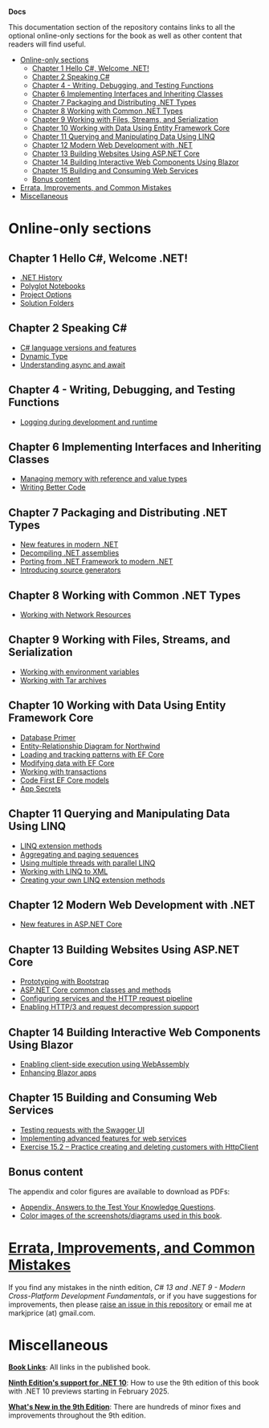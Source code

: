 **Docs**

This documentation section of the repository contains links to all the optional online-only sections for the book as well as other content that readers will find useful.

- [Online-only sections](#online-only-sections)
  - [Chapter 1 Hello C#, Welcome .NET!](#chapter-1-hello-c-welcome-net)
  - [Chapter 2 Speaking C#](#chapter-2-speaking-c)
  - [Chapter 4 - Writing, Debugging, and Testing Functions](#chapter-4---writing-debugging-and-testing-functions)
  - [Chapter 6 Implementing Interfaces and Inheriting Classes](#chapter-6-implementing-interfaces-and-inheriting-classes)
  - [Chapter 7 Packaging and Distributing .NET Types](#chapter-7-packaging-and-distributing-net-types)
  - [Chapter 8 Working with Common .NET Types](#chapter-8-working-with-common-net-types)
  - [Chapter 9 Working with Files, Streams, and Serialization](#chapter-9-working-with-files-streams-and-serialization)
  - [Chapter 10 Working with Data Using Entity Framework Core](#chapter-10-working-with-data-using-entity-framework-core)
  - [Chapter 11 Querying and Manipulating Data Using LINQ](#chapter-11-querying-and-manipulating-data-using-linq)
  - [Chapter 12 Modern Web Development with .NET](#chapter-12-modern-web-development-with-net)
  - [Chapter 13 Building Websites Using ASP.NET Core](#chapter-13-building-websites-using-aspnet-core)
  - [Chapter 14 Building Interactive Web Components Using Blazor](#chapter-14-building-interactive-web-components-using-blazor)
  - [Chapter 15 Building and Consuming Web Services](#chapter-15-building-and-consuming-web-services)
  - [Bonus content](#bonus-content)
- [Errata, Improvements, and Common Mistakes](#errata-improvements-and-common-mistakes)
- [Miscellaneous](#miscellaneous)

# Online-only sections

## Chapter 1 Hello C#, Welcome .NET!

- [.NET History](ch01-dotnet-history.md)
- [Polyglot Notebooks](ch01-polyglot-notebooks.md)
- [Project Options](ch01-project-options.md)
- [Solution Folders](ch01-solution-folders.md)

## Chapter 2 Speaking C#

- [C# language versions and features](ch02-features.md)
- [Dynamic Type](ch02-dynamic.md)
- [Understanding async and await](ch02-async-await.md)

## Chapter 4 - Writing, Debugging, and Testing Functions

- [Logging during development and runtime](ch04-logging.md)

## Chapter 6 Implementing Interfaces and Inheriting Classes

- [Managing memory with reference and value types](ch06-memory.md)
- [Writing Better Code](ch06-writing-better-code.md)

## Chapter 7 Packaging and Distributing .NET Types

- [New features in modern .NET](ch07-features.md)
- [Decompiling .NET assemblies](ch07-decompiling.md)
- [Porting from .NET Framework to modern .NET](ch07-porting.md)
- [Introducing source generators](ch07-source-generators.md)

## Chapter 8 Working with Common .NET Types

- [Working with Network Resources](ch08-network-resources.md)

## Chapter 9 Working with Files, Streams, and Serialization

- [Working with environment variables](ch09-environment-variables.md)
- [Working with Tar archives](ch09-tar-archives.md)

## Chapter 10 Working with Data Using Entity Framework Core

- [Database Primer](ch10-database-primer.md)
- [Entity-Relationship Diagram for Northwind](ch10-er-diagram.md)
- [Loading and tracking patterns with EF Core](ch10-loading-tracking.md)
- [Modifying data with EF Core](ch10-modifying.md)
- [Working with transactions](ch10-transactions.md)
- [Code First EF Core models](ch10-code-first.md)
- [App Secrets](ch10-app-secrets.md)

## Chapter 11 Querying and Manipulating Data Using LINQ

- [LINQ extension methods](ch11-linq-methods.md)
- [Aggregating and paging sequences](ch11-aggregating.md)
- [Using multiple threads with parallel LINQ](ch11-plinq.md)
- [Working with LINQ to XML](ch11-linq-to-xml.md)
- [Creating your own LINQ extension methods](ch11-custom-linq-methods.md)

## Chapter 12 Modern Web Development with .NET

- [New features in ASP.NET Core](ch12-features.md)

## Chapter 13 Building Websites Using ASP.NET Core

- [Prototyping with Bootstrap](ch13-bootstrap.md)
- [ASP.NET Core common classes and methods](ch13-common-classes.md)
- [Configuring services and the HTTP request pipeline](ch13-http-pipeline.md)
- [Enabling HTTP/3 and request decompression support](ch13-enabling-http3.md)

## Chapter 14 Building Interactive Web Components Using Blazor

- [Enabling client-side execution using WebAssembly](ch14-blazor-wasm.md)
- [Enhancing Blazor apps](ch14-enhanced-blazor.md)

## Chapter 15 Building and Consuming Web Services

- [Testing requests with the Swagger UI](ch15-swagger-ui.md)
- [Implementing advanced features for web services](ch15-advanced.md)
- [Exercise 15.2 – Practice creating and deleting customers with HttpClient](ch15-exercise-2.md)

## Bonus content

The appendix and color figures are available to download as PDFs:

- [Appendix, Answers to the Test Your Knowledge Questions](B22322_Appendix.pdf).
- [Color images of the screenshots/diagrams used in this book](9781835881224_ColorImages.pdf).

# [Errata, Improvements, and Common Mistakes](errata/README.md)

If you find any mistakes in the ninth edition, *C# 13 and .NET 9 - Modern Cross-Platform Development Fundamentals*, or if you have suggestions for improvements, then please [raise an issue in this repository](https://github.com/markjprice/cs13net9/issues) or email me at markjprice (at) gmail.com.

# Miscellaneous

[**Book Links**](book-links.md): All links in the published book.

[**Ninth Edition's support for .NET 10**](dotnet10.md): How to use the 9th edition of this book with .NET 10 previews starting in February 2025.

[**What's New in the 9th Edition**](whats-new-in-book.md): There are hundreds of minor fixes and improvements throughout the 9th edition.
